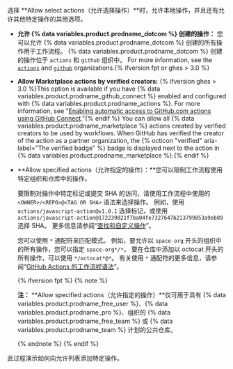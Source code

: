 选择 **Allow select actions（允许选择操作）**时，允许本地操作，并且还有允许其他特定操作的其他选项。

- **允许 {% data variables.product.prodname_dotcom %} 创建的操作：** 您可以允许 {% data variables.product.prodname_dotcom %} 创建的所有操作用于工作流程。 {% data variables.product.prodname_dotcom %} 创建的操作位于 `actions` 和 `github` 组织中。 For more information, see the [`actions`](https://github.com/actions) and [`github`](https://github.com/github) organizations.{% ifversion fpt or ghes > 3.0 %}
- **Allow Marketplace actions by verified creators:** {% ifversion ghes > 3.0 %}This option is available if you have {% data variables.product.prodname_github_connect %} enabled and configured with {% data variables.product.prodname_actions %}. For more information, see "[Enabling automatic access to GitHub.com actions using GitHub Connect](/admin/github-actions/managing-access-to-actions-from-githubcom/enabling-automatic-access-to-githubcom-actions-using-github-connect)."{% endif %} You can allow all {% data variables.product.prodname_marketplace %} actions created by verified creators to be used by workflows. When GitHub has verified the creator of the action as a partner organization, the {% octicon "verified" aria-label="The verified badge" %} badge is displayed next to the action in {% data variables.product.prodname_marketplace %}.{% endif %}
- **Allow specified actions（允许指定的操作）：**您可以限制工作流程使用特定组织和仓库中的操作。

  要限制对操作中特定标记或提交 SHA 的访问，请使用工作流程中使用的 `<OWNER>/<REPO>@<TAG OR SHA>` 语法来选择操作。 例如，使用 `actions/javascript-action@v1.0.1` 选择标记，或使用 `actions/javascript-action@172239021f7ba04fe7327647b213799853a9eb89` 选择 SHA。 更多信息请参阅“[查找和自定义操作](/actions/learn-github-actions/finding-and-customizing-actions#using-release-management-for-your-custom-actions)”。

  您可以使用 `*` 通配符来匹配模式。 例如，要允许以 `space-org` 开头的组织中的所有操作，您可以指定 `space-org*/*`。 要在仓库中添加以 octocat 开头的所有操作，可以使用 `*/octocat*@*`。 有关使用 `*` 通配符的更多信息，请参阅“[GitHub Actions 的工作流程语法](/actions/reference/workflow-syntax-for-github-actions#filter-pattern-cheat-sheet)”。

  {% ifversion fpt %}
  {% note %}

  **注：** **Allow specified actions（允许指定的操作）**仅可用于具有 {% data variables.product.prodname_free_user %}、{% data variables.product.prodname_pro %}、组织的 {% data variables.product.prodname_free_team %} 或 {% data variables.product.prodname_team %} 计划的公共仓库。

  {% endnote %}
  {% endif %}

此过程演示如何向允许列表添加特定操作。
